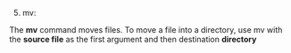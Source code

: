 5. mv:

The **mv** command moves files. To move a file into a directory, use mv with the 
**source file** as the first argument and then destination **directory**

